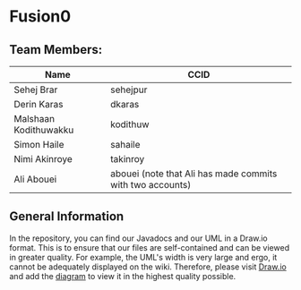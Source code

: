 # Fusion0

## Team Members:
| Name | CCID 
|----------|----------
| Sehej Brar    | sehejpur
| Derin Karas    | dkaras
| Malshaan Kodithuwakku    | kodithuw  
| Simon Haile     | sahaile
| Nimi Akinroye | takinroy
| Ali Abouei | abouei (note that Ali has made commits with two accounts)

## General Information
In the repository, you can find our Javadocs and our UML in a Draw.io format. This is to ensure that our files are self-contained and can be viewed in greater quality. For example, the UML's width is very large and ergo, it cannot be adequately displayed on the wiki. Therefore, please visit [Draw.io](https://app.diagrams.net/) and add the [diagram](https://github.com/CMPUT301F24fusion0/fusion-events/blob/main/FUSION0%20UML%20FILE%20(DRAWIO).drawio) to view it in the highest quality possible.

